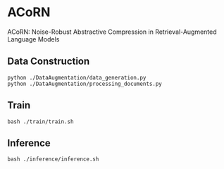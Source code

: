 # ACoRN
ACoRN: Noise-Robust Abstractive Compression in Retrieval-Augmented Language Models


## Data Construction

```
python ./DataAugmentation/data_generation.py
python ./DataAugmentation/processing_documents.py
```

##


## Train
```
bash ./train/train.sh
```


## Inference
```
bash ./inference/inference.sh
```
